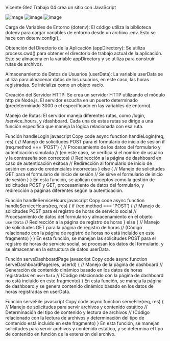 Vicente Glez
Trabajo 04 crea un sitio con JavaScript

![image](https://github.com/Fanterlum/progInternet_loginNode/assets/73490758/968e7c95-95ba-4e09-8397-709293de6fc5)
![image](https://github.com/Fanterlum/progInternet_loginNode/assets/73490758/2a8b7185-370d-4c9c-8d4b-787aca002d2e)
![image](https://github.com/Fanterlum/progInternet_loginNode/assets/73490758/1833c386-fc22-4a09-86a9-18eef717bf8a)


Carga de Variables de Entorno (dotenv): El código utiliza la biblioteca dotenv para cargar variables de entorno desde un archivo .env. Esto se hace con dotenv.config();.

Obtención del Directorio de la Aplicación (appDirectory): Se utiliza process.cwd() para obtener el directorio de trabajo actual de la aplicación. Esto se almacena en la variable appDirectory y se utiliza para construir rutas de archivos.

Almacenamiento de Datos de Usuarios (userData): La variable userData se utiliza para almacenar datos de los usuarios, en este caso, las horas registradas. Se inicializa como un objeto vacío.

Creación del Servidor HTTP: Se crea un servidor HTTP utilizando el módulo http de Node.js. El servidor escucha en un puerto determinado (predeterminado 3000 o el especificado en las variables de entorno).

Manejo de Rutas: El servidor maneja diferentes rutas, como /login, /service_hours, y /dashboard. Cada una de estas rutas se dirige a una función específica que maneja la lógica relacionada con esa ruta.

Función handleLogin
javascript
Copy code
async function handleLogin(req, res) {
  // Manejo de solicitudes POST para el formulario de inicio de sesión
  if (req.method === 'POST') {
    // Procesamiento de los datos del formulario y autenticación simulada
    // (en este caso, se verifica si el nombre de usuario y la contraseña son correctos)
    // Redirección a la página de dashboard en caso de autenticación exitosa
    // Redirección al formulario de inicio de sesión en caso de credenciales incorrectas
  } else {
    // Manejo de solicitudes GET para el formulario de inicio de sesión
    // Se sirve el formulario de inicio de sesión
  }
}
En esta función, se aplican conceptos como la gestión de solicitudes POST y GET, procesamiento de datos del formulario, y redirección a páginas diferentes según la autenticación.

Función handleServiceHours
javascript
Copy code
async function handleServiceHours(req, res) {
  if (req.method === 'POST') {
    // Manejo de solicitudes POST para el registro de horas de servicio social
    // Procesamiento de datos del formulario y almacenamiento en el objeto `userData`
    // Redirección a la página de registro de horas
  } else {
    // Manejo de solicitudes GET para la página de registro de horas
    // (Código relacionado con la página de registro de horas no está incluido en este fragmento)
  }
}
En esta función, se manejan las solicitudes POST para el registro de horas de servicio social, se procesan los datos del formulario, y se almacenan en la estructura de datos userData.

Función serveDashboardPage
javascript
Copy code
async function serveDashboardPage(res, userId) {
  // Manejo de la página de dashboard
  // Generación de contenido dinámico basado en los datos de horas registradas en `userData`
  // (Código relacionado con la página de dashboard no está incluido en este fragmento)
}
En esta función, se maneja la página de dashboard y se genera contenido dinámico basado en los datos de horas registradas en userData.

Función serveFile
javascript
Copy code
async function serveFile(req, res) {
  // Manejo de solicitudes para servir archivos y contenido estático
  // Determinación del tipo de contenido y lectura de archivos
  // (Código relacionado con la lectura de archivos y determinación del tipo de contenido está incluido en este fragmento)
}
En esta función, se manejan solicitudes para servir archivos y contenido estático, y se determina el tipo de contenido en función de la extensión del archivo.
